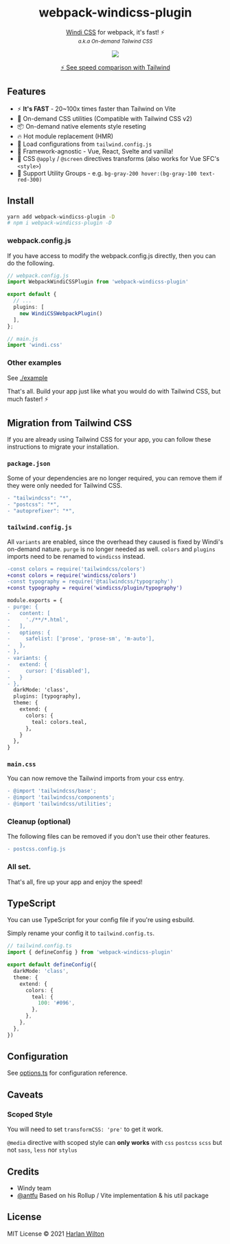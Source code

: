 <h1 align='center'>webpack-windicss-plugin</h1>

<p align='center'><a href="https://github.com/voorjaar/windicss">Windi CSS</a> for webpack, it's fast! ⚡️<br>
<sup><em>a.k.a On-demand Tailwind CSS</em></sup>
</p>

<p align='center'>
<a href='https://www.npmjs.com/package/webpack-windicss-plugin'>
<img src='https://img.shields.io/npm/v/webpack-windicss-plugin?color=0EA5E9&label='>
</a>
</p>

<p align='center'>
<a href='https://twitter.com/antfu7/status/1361398324587163648'>⚡️ See speed comparison with Tailwind</a>
</p>

## Features

- ⚡️ **It's FAST** - 20~100x times faster than Tailwind on Vite
- 🧩 On-demand CSS utilities (Compatible with Tailwind CSS v2)
- 📦 On-demand native elements style reseting
- 🔥 Hot module replacement (HMR)
- 🍃 Load configurations from `tailwind.config.js`
- 🤝 Framework-agnostic - Vue, React, Svelte and vanilla!
- 📄 CSS `@apply` / `@screen` directives transforms (also works for Vue SFC's `<style>`)
- 🎳 Support Utility Groups - e.g. `bg-gray-200 hover:(bg-gray-100 text-red-300)`

## Install

```bash
yarn add webpack-windicss-plugin -D 
# npm i webpack-windicss-plugin -D
```

### webpack.config.js

If you have access to modify the webpack.config.js directly, then you can do the following.

```ts
// webpack.config.js
import WebpackWindiCSSPlugin from 'webpack-windicss-plugin'

export default {
  // ...
  plugins: [
    new WindiCSSWebpackPlugin()
  ],
};
```

```ts
// main.js
import 'windi.css'
```

### Other examples

See [./example](./example)


That's all. Build your app just like what you would do with Tailwind CSS, but much faster! ⚡️

## Migration from Tailwind CSS

If you are already using Tailwind CSS for your app, you can follow these instructions to migrate your installation.

### `package.json`

Some of your dependencies are no longer required, you can remove them if they were only needed for Tailwind CSS.

```diff
- "tailwindcss": "*",
- "postcss": "*",
- "autoprefixer": "*",
```

### `tailwind.config.js`

All `variants` are enabled, since the overhead they caused is fixed by Windi's on-demand nature. `purge` is no longer needed as well. `colors` and `plugins` imports need to be renamed to `windicss` instead.

```diff
-const colors = require('tailwindcss/colors')
+const colors = require('windicss/colors')
-const typography = require('@tailwindcss/typography')
+const typography = require('windicss/plugin/typography')

module.exports = {
- purge: {
-   content: [
-     './**/*.html',
-   ],
-   options: {
-     safelist: ['prose', 'prose-sm', 'm-auto'],
-   },
- },
- variants: {
-   extend: {
-     cursor: ['disabled'],
-   }
- },
  darkMode: 'class',
  plugins: [typography],
  theme: {
    extend: {
      colors: {
        teal: colors.teal,
      },
    }
  },
}
```

### `main.css`

You can now remove the Tailwind imports from your css entry.

```diff
- @import 'tailwindcss/base';
- @import 'tailwindcss/components';
- @import 'tailwindcss/utilities';
```

### Cleanup (optional)

The following files can be removed if you don't use their other features.

```diff
- postcss.config.js
```

### All set.

That's all, fire up your app and enjoy the speed!

## TypeScript

You can use TypeScript for your config file if you're using esbuild.

Simply rename your config it to `tailwind.config.ts`.

```ts
// tailwind.config.ts
import { defineConfig } from 'webpack-windicss-plugin'

export default defineConfig({
  darkMode: 'class',
  theme: {
    extend: {
      colors: {
        teal: {
          100: '#096',
        },
      },
    },
  },
})
```

## Configuration

See [options.ts](https://github.com/windicss/webpack-windicss-plugin/blob/main/packages/plugin-utils/src/options.ts) for configuration reference.


## Caveats

### Scoped Style

You will need to set `transformCSS: 'pre'` to get it work.

`@media` directive with scoped style can **only works** with `css` `postcss` `scss` but not `sass`, `less` nor `stylus`

## Credits

- Windy team
- [@antfu](https://github.com/antfu) Based on his Rollup / Vite implementation & his util package


## License

MIT License © 2021 [Harlan Wilton](https://github.com/loonpwn)

